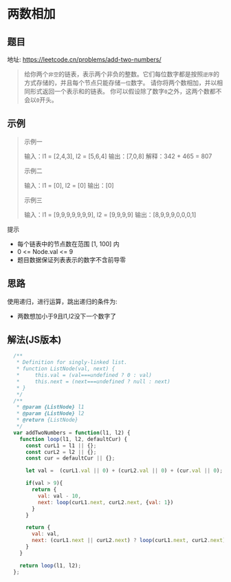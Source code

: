 # 两数相加

## 题目

地址: https://leetcode.cn/problems/add-two-numbers/

> 给你两个`非空`的链表，表示两个非负的整数。它们每位数字都是按照`逆序`的方式存储的，并且每个节点只能存储`一位`数字。
> 请你将两个数相加，并以相同形式返回一个表示和的链表。
> 你可以假设除了数字`0`之外，这两个数都不会以`0`开头。

## 示例

> 示例一
> 
> 输入：l1 = [2,4,3], l2 = [5,6,4]
> 输出：[7,0,8]
> 解释：342 + 465 = 807
>
> 示例二
>
> 输入：l1 = [0], l2 = [0]
> 输出：[0]
> 
> 示例三
>
> 输入：l1 = [9,9,9,9,9,9,9], l2 = [9,9,9,9]
> 输出：[8,9,9,9,0,0,0,1]

提示

- 每个链表中的节点数在范围 [1, 100] 内
- 0 <= Node.val <= 9
- 题目数据保证列表表示的数字不含前导零

## 思路

使用递归，进行运算，跳出递归的条件为:

- 两数想加小于9且l1,l2没下一个数字了

## 解法(JS版本)

```javascript
  /**
   * Definition for singly-linked list.
   * function ListNode(val, next) {
   *     this.val = (val===undefined ? 0 : val)
   *     this.next = (next===undefined ? null : next)
   * }
   */
  /**
   * @param {ListNode} l1
   * @param {ListNode} l2
   * @return {ListNode}
   */
  var addTwoNumbers = function(l1, l2) {
    function loop(l1, l2, defaultCur) {
      const curL1 = l1 || {};
      const curL2 = l2 || {};
      const cur = defaultCur || {};

      let val =  (curL1.val || 0) + (curL2.val || 0) + (cur.val || 0);

      if(val > 9){
        return {
          val: val - 10,
          next: loop(curL1.next, curL2.next, {val: 1})
        }
      }

      return {
        val: val,
        next: (curL1.next || curL2.next) ? loop(curL1.next, curL2.next) : null
      }
    }

    return loop(l1, l2);
  };
```